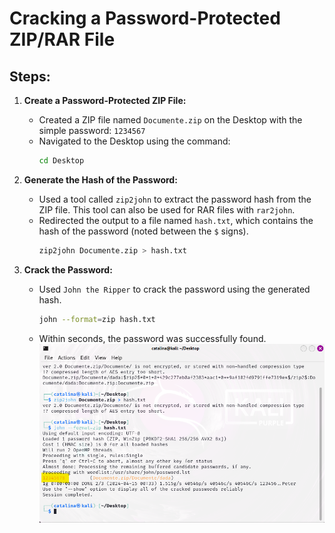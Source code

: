 # Cracking a Password-Protected ZIP/RAR File

## Steps:

1. **Create a Password-Protected ZIP File:**
   - Created a ZIP file named `Documente.zip` on the Desktop with the simple password: `1234567`
   - Navigated to the Desktop using the command:
     ```bash
     cd Desktop
     ```

2. **Generate the Hash of the Password:**
   - Used a tool called `zip2john` to extract the password hash from the ZIP file. This tool can also be used for RAR files with `rar2john`.
   - Redirected the output to a file named `hash.txt`, which contains the hash of the password (noted between the `$` signs).
     ```bash
     zip2john Documente.zip > hash.txt
     ```

3. **Crack the Password:**
   - Used `John the Ripper` to crack the password using the generated hash.
     ```bash
     john --format=zip hash.txt
     ```

   - Within seconds, the password was successfully found.
    ![PrintScreen](https://github.com/cataaptr/Cybersecurity-Practice-Labs/blob/main/img/zip1.png)
